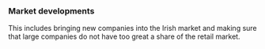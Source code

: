 ###  Market developments

This includes bringing new companies into the Irish market and making sure
that large companies do not have too great a share of the retail market.
